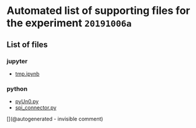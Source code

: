 # Automated list of supporting files for the __experiment `20191006a`__

## List of files

### jupyter

* [tmp.ipynb](/tmp.ipynb)


### python

* [pyUn0.py](/matty/20191006a/pyUn0.py)
* [spi_connector.py](/matty/20191006a/spi_connector.py)


[](@autogenerated - invisible comment)